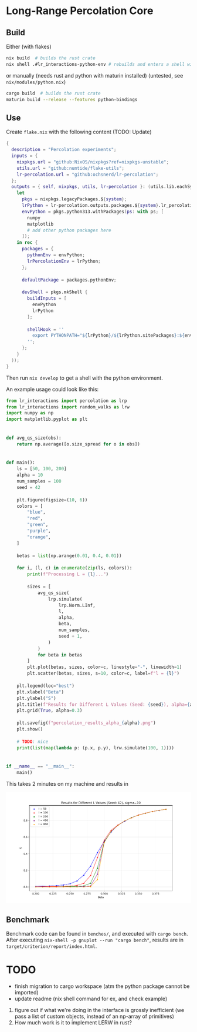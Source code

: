 # Long-Range Percolation Core

## Build

Either (with flakes)

```bash
nix build  # builds the rust crate
nix shell .#lr_interactions-python-env # rebuilds and enters a shell with a python knowing lr_percolation
```

or manually (needs rust and python with maturin installed) (untested, see `nix/modules/python.nix`)

```bash
cargo build  # builds the rust crate
maturin build --release --features python-bindings
```

## Use

Create `flake.nix` with the following content (TODO: Update)

```nix
{
  description = "Percolation experiments";
  inputs = {
    nixpkgs.url = "github:NixOS/nixpkgs?ref=nixpkgs-unstable";
    utils.url = "github:numtide/flake-utils";
    lr-percolation.url = "github:ochsnerd/lr-percolation";
  };
  outputs = { self, nixpkgs, utils, lr-percolation }: (utils.lib.eachSystem ["x86_64-linux" ] (system:
    let
      pkgs = nixpkgs.legacyPackages.${system};
      lrPython = lr-percolation.outputs.packages.${system}.lr_percolation-python-env;
      envPython = pkgs.python313.withPackages(ps: with ps; [
        numpy
        matplotlib
        # add other python packages here
      ]);
    in rec {
      packages = {
        pythonEnv = envPython;
        lrPercolationEnv = lrPython;
      };

      defaultPackage = packages.pythonEnv;

      devShell = pkgs.mkShell {
        buildInputs = [
          envPython
          lrPython
        ];

        shellHook = ''
          export PYTHONPATH="${lrPython}/${lrPython.sitePackages}:${envPython}/${envPython.sitePackages}:$PYTHONPATH"
        '';
      };
    }
  ));
}
```

Then run `nix develop` to get a shell with the python environment.

An example usage could look like this:
```python
from lr_interactions import percolation as lrp
from lr_interactions import random_walks as lrw
import numpy as np
import matplotlib.pyplot as plt


def avg_qs_size(obs):
    return np.average([o.size_spread for o in obs])


def main():
    ls = [50, 100, 200]
    alpha = 10
    num_samples = 100
    seed = 42

    plt.figure(figsize=(10, 6))
    colors = [
        "blue",
        "red",
        "green",
        "purple",
        "orange",
    ]

    betas = list(np.arange(0.01, 0.4, 0.01))

    for i, (l, c) in enumerate(zip(ls, colors)):
        print(f"Processing L = {l}...")

        sizes = [
            avg_qs_size(
                lrp.simulate(
                    lrp.Norm.LInf,
                    l,
                    alpha,
                    beta,
                    num_samples,
                    seed + 1,
                )
            )
            for beta in betas
        ]
        plt.plot(betas, sizes, color=c, linestyle="-", linewidth=1)
        plt.scatter(betas, sizes, s=10, color=c, label=f"l = {l}")

    plt.legend(loc="best")
    plt.xlabel("Beta")
    plt.ylabel("S")
    plt.title(f"Results for Different L Values (Seed: {seed}), alpha={alpha}")
    plt.grid(True, alpha=0.3)

    plt.savefig(f"percolation_results_alpha_{alpha}.png")
    plt.show()
	
	# TODO: nice
	print(list(map(lambda p: (p.x, p.y), lrw.simulate(100, 1))))


if __name__ == "__main__":
    main()
```

This takes 2 minutes on my machine and results in

![](data/percolation_results_sigma_10.png)

## Benchmark

Benchmark code can be found in `benches/`, and executed with `cargo bench`.
After executing `nix-shell -p gnuplot --run "cargo bench"`, results are in `target/criterion/report/index.html`.

# TODO

- finish migration to cargo workspace (atm the python package cannot be imported)
- update readme (nix shell command for ex, and check example)

1. figure out if what we're doing in the interface is grossly inefficient
   (we pass a list of custom objects, instead of an np-array of primitives)
2. How much work is it to implement LERW in rust?
